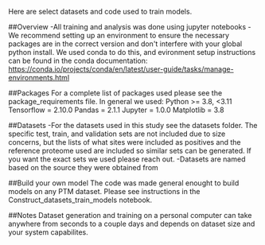 
Here are select datasets and code used to train models. 

##Overview
-All training and analysis was done using jupyter notebooks
-We recommend setting up an environment to ensure the necessary packages are in the correct version and don't interfere with your global python install. We used conda to do this, and evironment setup instructions can be found in the conda documentation: https://conda.io/projects/conda/en/latest/user-guide/tasks/manage-environments.html

##Packages
For a complete list of packages used please see the package_requirements file. In general we used:
Python >= 3.8, <3.11
Tensorflow = 2.10.0
Pandas = 2.1.1
Jupyter = 1.0.0
Matplotlib = 3.8

##Datasets
-For the datasets used in this study see the datasets folder. The specific test, train, and validation sets are not included due to size concerns, but the lists of what sites were included as positives and the reference proteome used are included so similar sets can be generated. If you want the exact sets we used please reach out. 
-Datasets are named based on the source they were obtained from

##Build your own model
The code was made general enought to build models on any PTM dataset. Please see instructions in the Construct_datasets_train_models notebook. 

##Notes
Dataset generation and training on a personal computer can take anywhere from seconds to a couple days and depends on dataset size and your system capabilites. 
